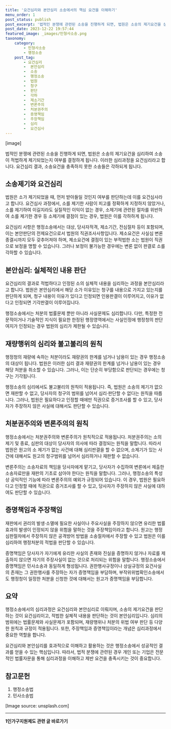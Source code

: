 ```yaml
---
title: '요건심리와 본안심리 소송에서의 핵심 요건을 이해하기'
menu_order: 1
post_status: publish
post_excerpt: '법적인 분쟁에 관련된 소송을 진행하게 되면, 법원은 소송의 제기요건을 심리하여 소송이 적법하게 제기되었는지 여부를 결정하게 됩니다. 이러한 심리과정을 요건심리라고 합니다. 요건심리 결과, 소송요건을 충족하지 못한 소송들은 각하되게 됩니다.'
post_date: 2023-12-22 19:57:44
featured_image: _images/민형사소송.png
taxonomy:
    category:
        - 민형사소송
        - 행정소송
    post_tag:
        - 요건심리
        -  본안심리
        -  소송
        -  행정소송
        -  법원
        -  청구
        -  판단
        -  각하
        -  제소기간
        -  변론주의
        -  처분권주의
        -  증명책임
        -  주장책임
        -  심리
        -  요건심사
---
```



[image]

법적인 분쟁에 관련된 소송을 진행하게 되면, 법원은 소송의 제기요건을 심리하여 소송이 적법하게 제기되었는지 여부를 결정하게 됩니다. 이러한 심리과정을 요건심리라고 합니다. 요건심리 결과, 소송요건을 충족하지 못한 소송들은 각하되게 됩니다.

## 소송제기와 요건심리
법원은 소가 제기되었을 때, 먼저 받아들일 것인지 여부를 판단하는데 이를 요건심사라고 합니다. 요건심사 과정에서, 소를 제기한 사람이 피고를 정확하게 지정하지 않았거나, 소를 제기하여 이길지라도 실질적인 이익이 없는 경우, 소제기에 관련된 절차를 위반하여 소를 제기한 경우 등 소제기에 결점이 있는 경우, 법원은 이를 각하하게 됩니다.

요건심리 사항은 행정소송에서는 대상, 당사자적격, 제소기간, 전심절차 등이 포함되며, 이는 본안판단의 전제요건으로서 법원의 직권조사사항입니다. 제소요건은 사실심 변론종결시까지 모두 갖추어져야 하며, 제소요건에 결점이 있는 부적법한 소는 법원이 직권으로 보정을 명할 수 있습니다. 그러나 보정이 불가능한 경우에는 변론 없이 판결로 소를 각하할 수 있습니다.

## 본안심리: 실체적인 내용 판단
요건심리의 결과로 적법하다고 인정된 소의 실체적 내용을 심리하는 과정을 본안심리라고 합니다. 법원은 본안심리에서 해당 소가 이유있는 청구를 내용으로 가지고 있는지를 판단하게 되며, 청구 내용이 이유가 있다고 인정되면 인용판결이 이루어지고, 이유가 없다고 인정되면 기각판결이 이루어집니다.

행정소송에서는 처분의 법률문제 뿐만 아니라 사실문제도 심리합니다. 다만, 특정한 전문적이거나 기술적인 지식이 필요한 한정된 행정영역에서는 사실인정에 행정청의 판단 여지가 인정되는 경우 법원의 심리가 제한될 수 있습니다.

## 재량행위의 심리와 불고불리의 원칙
행정청의 재량에 속하는 처분이라도 재량권의 한계를 넘거나 남용이 있는 경우 행정소송의 대상이 됩니다. 법원은 이러한 심리 결과 재량권의 한계를 넘거나 남용이 있는 경우 해당 처분을 취소할 수 있습니다. 그러나, 이는 단순히 부당함으로 판단되는 경우에는 청구는 기각됩니다.

행정소송의 심리에서도 불고불리의 원칙이 적용됩니다. 즉, 법원은 소송의 제기가 없으면 재판할 수 없고, 당사자의 청구의 범위를 넘어서 심리·판단할 수 없다는 원칙을 따릅니다. 그러나, 법원은 필요하다고 인정할 때에만 직권으로 증거조사를 할 수 있고, 당사자가 주장하지 않은 사실에 대해서도 판단할 수 있습니다.

## 처분권주의와 변론주의의 원칙
행정소송에서는 처분권주의와 변론주의가 원칙적으로 적용됩니다. 처분권주의는 소의 제기 및 종료, 심판의 대상이 당사자의 의사에 따라 결정되는 원칙을 말합니다. 따라서 법원은 원고의 소 제기가 없는 사건에 대해 심리판결을 할 수 없으며, 소제기가 있는 사건에 대해서도 원고의 청구범위를 넘어서 심리하거나 재판할 수 없습니다.

변론주의는 소송자료의 책임을 당사자에게 맡기고, 당사자가 수집하여 변론에서 제출한 소송자료만을 재판의 기초로 삼아야 한다는 원칙을 말합니다. 그러나, 행정소송의 특성상 공익적인 기능에 따라 변론주의의 예외가 규정되어 있습니다. 이 경우, 법원은 필요하다고 인정할 때에 직권으로 증거조사를 할 수 있고, 당사자가 주장하지 않은 사실에 대하여도 판단할 수 있습니다.

## 증명책임과 주장책임
재판에서 권리의 발생·소멸에 필요한 사실이나 주요사실을 주장하지 않으면 유리한 법률효과의 발생이 인정되지 않을 위험을 말하는 것을 주장책임이라고 합니다. 원고는 행정심판절차에서 주장하지 않은 공격방어 방법을 소송절차에서 주장할 수 있고 법원은 이를 심리하여 행정처분의 적법을 판단할 수 있습니다.

증명책임은 당사자가 자기에게 유리한 사실의 존재와 진실을 증명하지 않거나 자료를 제출하지 않으면 자기의 주장사실이 없는 것으로 처리되는 위험을 말합니다. 행정소송에서 증명책임은 민사소송과 동일하게 형성됩니다. 권한행사규정이나 상실규정의 요건사실의 존재는 그 권한행사를 주장하는 자가 증명책임을 부담하며, 부작위위법확인소송에서도 행정청이 일정한 처분을 신청한 것에 대해서는 원고가 증명책임을 부담합니다.

## 요약
행정소송에서의 심리과정은 요건심리와 본안심리로 이뤄지며, 소송의 제기요건을 판단하는 것이 요건심리이고, 적법한 실체적 내용을 판단하는 것이 본안심리입니다. 심리의 범위에는 법률문제와 사실문제가 포함되며, 재량행위나 처분의 위법 여부 판단 등 다양한 원칙과 규정이 적용됩니다. 또한, 주장책임과 증명책임이라는 개념은 심리과정에서 중요한 역할을 합니다.

요건심리와 본안심리를 효과적으로 이해하고 활용하는 것은 행정소송에서 성공적인 결과를 얻을 수 있는 핵심입니다. 따라서, 법적 분쟁에 관련된 경우 개인 또는 기업은 전문적인 법률자문을 통해 심리과정을 이해하고 제반 요건을 충족시키는 것이 중요합니다.

## 참고문헌
1. 행정소송법
2. 민사소송법

[Image source: unsplash.com]
<!-- wp:separator -->
<hr class="wp-block-separator has-alpha-channel-opacity"/>
<!-- /wp:separator -->

<!-- wp:group {"backgroundColor":"base","layout":{"type":"constrained"}} -->
<div class="wp-block-group has-base-background-color has-background"><!-- wp:paragraph {"align":"center","fontSize":"medium"} -->
<p class="has-text-align-center has-large-font-size"><strong>1인가구지원제도 관련 글 바로가기</strong></p>
<!-- /wp:paragraph -->


<!-- wp:latest-posts
{"categories":[{"id":14321,"count":19,"description":"","link":"https://uknowlaw.com/category/1%ec%9d%b8%ea%b0%80%ea%b5%ac%ec%a7%80%ec%9b%90%ec%a0%9c%eb%8f%84/","name":"1인가구지원제도","slug":"1인가구지원제도","taxonomy":"category","parent":0,"meta":[],"_links":{"self":[{"href":"https://uknowlaw.com/wp-json/wp/v2/categories/14321"}],"collection":[{"href":"https://uknowlaw.com/wp-json/wp/v2/categories"}],"about":[{"href":"https://uknowlaw.com/wp-json/wp/v2/taxonomies/category"}],"wp:post_type":[{"href":"https://uknowlaw.com/wp-json/wp/v2/posts?categories=14321"}],"curies":[{"name":"wp","href":"https://api.w.org/{rel}","templated":true}]}}],"postsToShow":100,"excerptLength":28,"postLayout":"grid","columns":2,"featuredImageAlign":"left","featuredImageSizeSlug":"large","fontSize":"small"} /--></div>
<!-- /wp:group -->